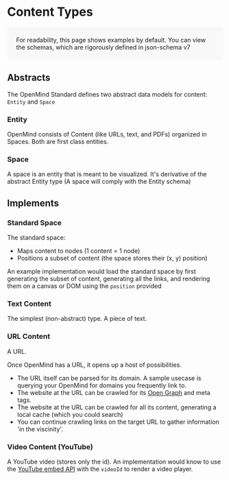# Content Types

<aside class="note">For readability, this page shows examples by default. You can view the schemas, which are rigorously defined in json-schema v7</aside>

## Abstracts

The OpenMind Standard defines two abstract data models for content: `Entity` and `Space`

### Entity

OpenMind consists of Content (like URLs, text, and PDFs) organized in Spaces. Both are first class entities.

<SchemaExample v-bind:schema="schema.GenericEntitySchema" v-bind:example="example.GenericEntityExample" />

### Space

A space is an entity that is meant to be visualized. It's derivative of the abstract Entity type (A space will comply with the Entity schema)

<SchemaExample v-bind:schema="schema.GenericSpaceSchema" v-bind:example="example.GenericSpaceExample" />

## Implements

### Standard Space

The standard space:

* Maps content to nodes (1 content = 1 node)
* Positions a subset of content (the space stores their (x, y) position)

An example implementation would load the standard space by first generating the subset of content, generating all the links, and rendering them on a canvas or DOM using the `position` provided

<SchemaExample v-bind:schema="schema.StandardSpaceSchema" v-bind:example="example.StandardSpaceExample" />

### Text Content

The simplest (non-abstract) type. A piece of text.

<SchemaExample v-bind:schema="schema.TextSchema" v-bind:example="example.TextExample" />

### URL Content

A URL.

Once OpenMind has a URL, it opens up a host of possibilities.

* The URL itself can be parsed for its domain. A sample usecase is querying your OpenMind for domains you frequently link to.
* The website at the URL can be crawled for its [Open Graph](https://ogp.me/) and meta tags.
* The website at the URL can be crawled for all its content, generating a local cache (which you could search)
* You can continue crawling links on the target URL to gather information 'in the viscinity'.

<SchemaExample v-bind:schema="schema.URLSchema" v-bind:example="example.URLExample" />

### Video Content (YouTube)

A YouTube video (stores only the id). An implementation would know to use the [YouTube embed API](https://developers.google.com/youtube/iframe_api_reference) with the `videoId` to render a video player.

<SchemaExample v-bind:schema="schema.VideoYouTubeSchema" v-bind:example="example.VideoYouTubeExample" />

<style>
aside.note {
  padding: 1.5em;
  background: #f8f8f8;
}
</style>

<script>

import ContentTypeSchemaExamples from '../../../ContentTypeSchemaExamples';  

import SchemaExample from './SchemaExample';

export default {
  data () {
    return {
      ...ContentTypeSchemaExamples,
    }
  },
  components: {
    SchemaExample,
  }
}
</script>